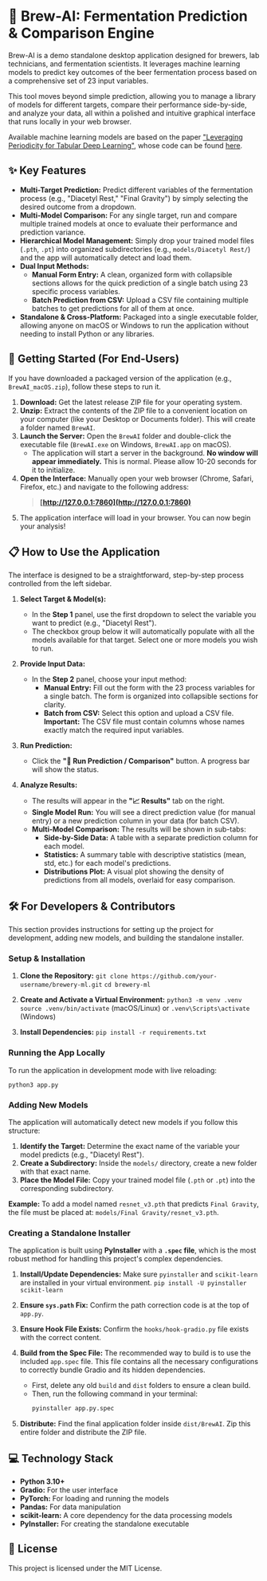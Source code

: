 # 🍺 Brew-AI: Fermentation Prediction & Comparison Engine

Brew-AI is a demo standalone desktop application designed for brewers, lab technicians, and fermentation
scientists. It leverages machine learning models to predict key outcomes of the beer fermentation process based on a
comprehensive set of 23 input variables.

This tool moves beyond simple prediction, allowing you to manage a library of models for different targets, compare
their performance side-by-side, and analyze your data, all within a polished and intuitive graphical interface that runs
locally in your web browser.

Available machine learning models are based on the paper ["Leveraging Periodicity for Tabular Deep Learning"](https://www.mdpi.com/2079-9292/14/6/1165), whose code can be found [here](https://github.com/matteo-rizzo/periodic-tabular-dl).

## ✨ Key Features

* **Multi-Target Prediction:** Predict different variables of the fermentation process (e.g., "Diacetyl Rest," "Final
  Gravity") by simply selecting the desired outcome from a dropdown.
* **Multi-Model Comparison:** For any single target, run and compare multiple trained models at once to evaluate their
  performance and prediction variance.
* **Hierarchical Model Management:** Simply drop your trained model files (`.pth`, `.pt`) into organized
  subdirectories (e.g., `models/Diacetyl Rest/`) and the app will automatically detect and load them.
* **Dual Input Methods:**
    * **Manual Form Entry:** A clean, organized form with collapsible sections allows for the quick prediction of a
      single batch using 23 specific process variables.
    * **Batch Prediction from CSV:** Upload a CSV file containing multiple batches to get predictions for all of them at
      once.
* **Standalone & Cross-Platform:** Packaged into a single executable folder, allowing anyone on macOS or Windows to run
  the application without needing to install Python or any libraries.

## 🚀 Getting Started (For End-Users)

If you have downloaded a packaged version of the application (e.g., `BrewAI_macOS.zip`), follow these steps to run it.

1. **Download:** Get the latest release ZIP file for your operating system.
2. **Unzip:** Extract the contents of the ZIP file to a convenient location on your computer (like your Desktop or
   Documents folder). This will create a folder named `BrewAI`.
3. **Launch the Server:** Open the `BrewAI` folder and double-click the executable file (`BrewAI.exe` on Windows,
   `BrewAI.app` on macOS).
    * The application will start a server in the background. **No window will appear immediately.** This is normal.
      Please allow 10-20 seconds for it to initialize.
4. **Open the Interface:** Manually open your web browser (Chrome, Safari, Firefox, etc.) and navigate to the following
   address:
   > **[http://127.0.0.1:7860](http://127.0.0.1:7860)**
5. The application interface will load in your browser. You can now begin your analysis\!

## 📋 How to Use the Application

The interface is designed to be a straightforward, step-by-step process controlled from the left sidebar.

1. **Select Target & Model(s):**

    * In the **Step 1** panel, use the first dropdown to select the variable you want to predict (e.g., "Diacetyl
      Rest").
    * The checkbox group below it will automatically populate with all the models available for that target. Select one
      or more models you wish to run.

2. **Provide Input Data:**

    * In the **Step 2** panel, choose your input method:
        * **Manual Entry:** Fill out the form with the 23 process variables for a single batch. The form is organized
          into collapsible sections for clarity.
        * **Batch from CSV:** Select this option and upload a CSV file. **Important:** The CSV file must contain columns
          whose names exactly match the required input variables.

3. **Run Prediction:**

    * Click the **"🚀 Run Prediction / Comparison"** button. A progress bar will show the status.

4. **Analyze Results:**

    * The results will appear in the **"📈 Results"** tab on the right.
    * **Single Model Run:** You will see a direct prediction value (for manual entry) or a new prediction column in your
      data (for batch CSV).
    * **Multi-Model Comparison:** The results will be shown in sub-tabs:
        * **Side-by-Side Data:** A table with a separate prediction column for each model.
        * **Statistics:** A summary table with descriptive statistics (mean, std, etc.) for each model's predictions.
        * **Distributions Plot:** A visual plot showing the density of predictions from all models, overlaid for easy
          comparison.

## 🛠️ For Developers & Contributors

This section provides instructions for setting up the project for development, adding new models, and building the
standalone installer.

### Setup & Installation

1. **Clone the Repository:**
   `git clone https://github.com/your-username/brewery-ml.git`
   `cd brewery-ml`

2. **Create and Activate a Virtual Environment:**
   `python3 -m venv .venv`
   `source .venv/bin/activate` (macOS/Linux) or `.venv\Scripts\activate` (Windows)

3. **Install Dependencies:**
   `pip install -r requirements.txt`

### Running the App Locally

To run the application in development mode with live reloading:

`python3 app.py`

### Adding New Models

The application will automatically detect new models if you follow this structure:

1. **Identify the Target:** Determine the exact name of the variable your model predicts (e.g., "Diacetyl Rest").
2. **Create a Subdirectory:** Inside the `models/` directory, create a new folder with that exact name.
3. **Place the Model File:** Copy your trained model file (`.pth` or `.pt`) into the corresponding subdirectory.

**Example:** To add a model named `resnet_v3.pth` that predicts `Final Gravity`, the file must be placed at:
`models/Final Gravity/resnet_v3.pth`.

### Creating a Standalone Installer

The application is built using **PyInstaller** with a **`.spec` file**, which is the most robust method for handling
this project's complex dependencies.

1. **Install/Update Dependencies:** Make sure `pyinstaller` and `scikit-learn` are installed in your virtual
   environment.
   `pip install -U pyinstaller scikit-learn`

2. **Ensure `sys.path` Fix:** Confirm the path correction code is at the top of `app.py`.

3. **Ensure Hook File Exists:** Confirm the `hooks/hook-gradio.py` file exists with the correct content.

4. **Build from the Spec File:** The recommended way to build is to use the included `app.spec` file. This file
   contains all the necessary configurations to correctly bundle Gradio and its hidden dependencies.

    * First, delete any old `build` and `dist` folders to ensure a clean build.
    * Then, run the following command in your terminal:
      ```bash
      pyinstaller app.py.spec
      ```

5. **Distribute:** Find the final application folder inside `dist/BrewAI`. Zip this entire folder and distribute the ZIP
   file.

## 💻 Technology Stack

* **Python 3.10+**
* **Gradio:** For the user interface
* **PyTorch:** For loading and running the models
* **Pandas:** For data manipulation
* **scikit-learn:** A core dependency for the data processing models
* **PyInstaller:** For creating the standalone executable

## 📜 License

This project is licensed under the MIT License.
